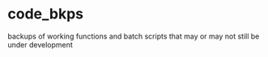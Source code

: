# code_bkps
backups of working functions and batch scripts that may or may not still be under development
